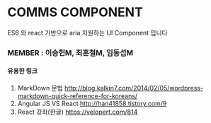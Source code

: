 # COMMS COMPONENT

ES6 와 react 기반으로 aria 지원하는 UI Component 입니다

### MEMBER : 이승헌M, 최훈철M, 임동섭M

#### 유용한 링크
1. MarkDown 문법
<http://blog.kalkin7.com/2014/02/05/wordpress-markdown-quick-reference-for-koreans/>
2. Angular JS VS React
<http://han41858.tistory.com/9>
3. React 강좌(한글)
https://velopert.com/814